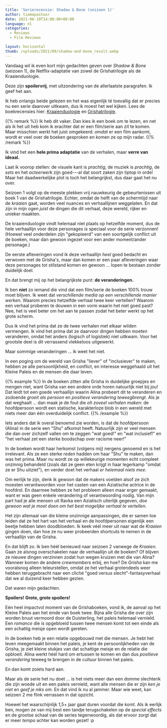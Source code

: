 ```yaml
---
title: 'Serierecensie: Shadow & Bone (seizoen 1)'
author: tiamopastoor
date: 2021-06-10T14:00:00+00:00
language: nl
categories:
  - Reviews
  - Film Reviews

layout: horizontal
thumb: /uploads/2021/09/shadow-and-bone_result.webp
---
```


Vandaag wil ik even kort mijn gedachten geven over _Shadow & Bone_ (seizoen 1), de Netflix-adaptatie van zowel de Grishatrilogie als de Kraaienduologie. 

Deze zijn **spoilervrij**, met uitzondering van de allerlaatste paragrafen. Ik geef het aan.

Ik heb onlangs beide gelezen en het was eigenlijk té toevallig dat er precies nu een serie daarover uitkwam, dus ik moest het wel kijken. Lees de boekrecensies hier: [Kraaienduologie](/blog/2021/2021-05-22-boekrecensie-de-kraaienduologie-leigh-bardugo-2015-2016/) en [Grishatrilogie](/blog/2021/2021-04-02-boekrecensie-de-grishatrilogie-leigh-bardugo-2012-2014/).

{{% remark %}}
Ik heb dit vaker. Dan kies ik een boek om te lezen, en net als ik het uit heb kom ik erachter dat er een film/serie aan zit te komen. Maar misschien werkt het juist omgekeerd: _omdat_ er een film aankomt, wordt er veel over de boeken gesproken en komen ze op mijn radar.
{{% /remark %}}

Ik vind het een **hele prima adaptatie** van de verhalen, maar **verre van ideaal.**

Laat ik voorop stellen: de visuele kant is _prachtig_, de muziek is _prachtig_, de _sets_ en het _acteerwerk_ zijn goed---al dat soort zaken zijn tiptop in orde! Maar het daadwerkelijke plot is toch het belangrijkst, dus daar gaat het nu over.

Seizoen 1 volgt op de meeste plekken vrij nauwkeurig de gebeurtenissen uit boek 1 van de Grishatrilogie. Echter, omdat de helft van de schermtijd naar de _kraaien_ gaat, worden veel nuances en verhaallijnen weggelaten. En dat zijn in mijn ogen _juist_ de dingen die dit verhaal, deze wereld, rijker en unieker maakten.

De kraaienduologie vindt helemaal niet plaats op hetzelfde moment, dus de hele verhaallijn voor deze personages is speciaal voor de serie verzonnen! (Hoewel veel onderdelen zijn "gekopieerd" van een soortgelijk conflict uit de boeken, maar dan gewoon ingezet voor een ander moment/ander personage.) 

De eerste afleveringen vond ik deze verhaallijn _heel_ goed bedacht en verwoven met de Grisha's, maar dan komen er een paar afleveringen waar deze personages tot stilstand komen en gewoon ... lopen te bestaan zonder duidelijk doel.

En dat brengt mij op het belangrijkste punt: **de veranderingen.** 

Ik ben **niet** zo iemand die vind dat een film/serie de boeken 100% trouw moet blijven. Ik weet dat _verschillende media op een verschillende manier werken_. Waarom precies hetzelfde verhaal twee keer vertellen? Waarom een verhaal proberen te douwen in een vorm waarin het niet goed past? Nee, het is veel beter om het aan te passen zodat het beter werkt op het grote scherm.

Dus ik vind het prima dat ze de twee verhalen met elkaar wilden vermengen. Ik vind het prima dat ze daarvoor dingen hebben moeten veranderen, omdat het anders (logisch of logistiek) niet uitkwam. Voor het grootste deel is dit verrassend vlekkeloos uitgewerkt.

Maar sommige veranderingen ... ik weet het niet. 

In een poging om de wereld van Grisha "liever" of "inclusiever" te maken, hebben ze alle persoonlijkheid, en conflict, en interesse weggehaald uit het Kleine Paleis en de mensen die daar leven. 

{{% example %}}
In de boeken zitten alle Grisha in duidelijke groepjes en mengen niet, want Grisha van een andere orde horen natuurlijk niet bij jou! Dat leidt tot een goede verhaallijn waarin Alina probeert dit te veranderen en zodoende _groeit als persoon_ en _positieve verandering teweegbrengt_. Als je dat weghaalt ... dan maak je de fout die _oh zoveel verhalen maken_: de hoofdpersoon wordt een statische, karakterloze blob in een wereld met niets meer dan één overduidelijk conflict.
{{% /example %}}

Iets anders dat ik overal benoemd zie worden, is dat de hoofdpersoon (Alina) in de serie een "Shu" afkomst heeft. Natuurlijk zijn er veel mensen die dan over zichzelf vallen om te zeggen "wat goed!" en "wat inclusief!" en "het verhaal zet een sterke boodschap over racisme neer!"

In de boeken wordt haar herkomst (volgens mij) nergens genoemd en is het irrelevant. Als ze een sterke _reden_ hadden om haar "Shu" te maken, dan was het prima. Maar nu wordt ze op willekeurige momenten echt compleet onzinnig behandeld (zoals dat ze geen eten krijgt in haar legerkamp "omdat ze er Shu uitziet"), en verder doet het verhaal _er helemaal niets mee_.

Om eerlijk te zijn, denk ik gewoon dat de makers voelden alsof ze zich moesten verantwoorden voor het casten van een Aziatische actrice in de hoofdrol. En daarmee hebben ze het probleem alleen maar erger gemaakt, want er was geen enkele verandering of verantwoording nodig. Van mijn part had je alle mensen uit Ravka een Aziatisch uiterlijk gegeven, _doe gewoon wat je moet doen om het best mogelijke verhaal te vertellen_.

Het zijn allemaal van die kleine onzinnige aanpassingen, die er samen toe leiden dat ze het hart van het verhaal en de hoofdpersonen eigenlijk een beetje hebben laten doodbloeden. Ik keek véél meer uit naar wat de _Kraaien_ gingen doen, dan hoe ze nu weer probeerden shortcuts te nemen in de verhaallijn van de Grisha.

En dat blijft zo. Ik ben héél benieuwd naar seizoen 2 vanwege de _Kraaien_. Gaan ze alsnog overschakelen naar de verhaallijn uit de boeken? Of blijven ze nieuwe dingen verzinnen zodat hun wegen kruizen met die van Alina? Wanneer komen de andere _crewmembers_ erbij, en hoe? De _Grisha_ kan me vooralsnog alleen teleurstellen, omdat ze het verhaal grotendeels weer hebben teruggebracht naar een cliché "goed versus slecht"-fantasyverhaal dat we al duizend keer hebben gezien.

Dat waren mijn gedachten.

**Spoilers!** **Grote, grote spoilers!**

Eén heel impactvol moment van de Grishaboeken, vond ik, de aanval op het Kleine Paleis aan het einde van boek twee. Bijna alle Grisha die over zijn worden bruut vermoord door de Duisterling, het paleis helemaal vernield. Een _romance_ die is opgebloeid tussen twee mensen komt tot een einde als een schattig meisje open wordt gereten.

In de boeken heb je een relatie opgebouwd met die mensen. Je hebt het leven meegemaakt binnen het paleis, je kent de persoonlijkheden van de Grisha, je ziet kleine stukjes van dat schattige meisje en de relatie die opbloeit. Alina werkt héél hard om ertussen te komen en dan dus _positieve verandering_ teweeg te brengen in de cultuur binnen het paleis.

En dan komt zoiets hard aan. 

Maar als de serie het nu doet ... is het niets meer dan een domme slechterik die zijn woede uit en een paleis vernield, want alle mensen die er zijn _ken je niet_ en _geef je niks om_. En dat vind ik nu al jammer. Maar wie weet, kan seizoen 2 me flink verrassen in dat opzicht.

Hoewel het waarschijnlijk 1,5+ jaar gaat duren voordat die komt. Als ik eerlijk ben, mogen ze van mij best een tandje terugschakelen op de _special effects_ en de grootse schaal van de series tegenwoordig, als dat ervoor zorgt dat er meer _tempo_ achter kan worden gezet! :p